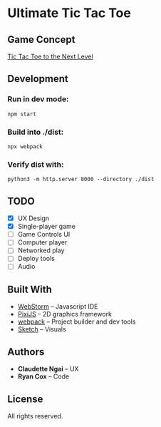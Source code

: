 # Ultimate Tic Tac Toe

## Game Concept
[Tic Tac Toe to the Next Level](https://en.wikipedia.org/wiki/Ultimate_tic-tac-toe)

## Development

### Run in dev mode:
`npm start`

### Build into ./dist:
`npx webpack`

### Verify dist with:
`python3 -m http.server 8000 --directory ./dist`


## TODO
- [x] UX Design 
- [x] Single-player game
- [ ] Game Controls UI
- [ ] Computer player
- [ ] Networked play
- [ ] Deploy tools
- [ ] Audio

## Built With
* [WebStorm](https://www.jetbrains.com/webstorm/) – Javascript IDE
* [PixiJS](http://www.pixijs.com/) – 2D graphics framework
* [webpack](https://webpack.js.org/) – Project builder and dev tools
* [Sketch](https://www.sketchapp.com/) – Visuals


## Authors
* **Claudette Ngai** – UX
* **Ryan Cox** – Code

## License
All rights reserved.
